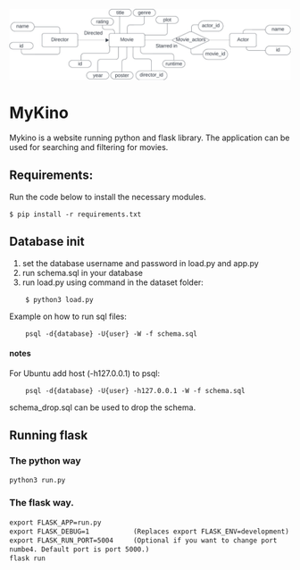 ![](MyKino_ER_model.jpeg)

# MyKino
Mykino is a website running python and flask library. The application can be used for searching and filtering for movies.

## Requirements:
Run the code below to install the necessary modules.
    
    $ pip install -r requirements.txt


## Database init
1. set the database username and password in load.py and app.py
2. run schema.sql in your database
3. run load.py using command in the dataset folder:
```
    $ python3 load.py
```
Example on how to run sql files: 
```
    psql -d{database} -U{user} -W -f schema.sql
```
#### notes
For Ubuntu add host (-h127.0.0.1) to psql: 
```
    psql -d{database} -U{user} -h127.0.0.1 -W -f schema.sql
```
schema_drop.sql can be used to drop the schema.


## Running flask
### The python way
    python3 run.py

### The flask way.
    export FLASK_APP=run.py
    export FLASK_DEBUG=1           (Replaces export FLASK_ENV=development)
    export FLASK_RUN_PORT=5004     (Optional if you want to change port numbe4. Default port is port 5000.)
    flask run
